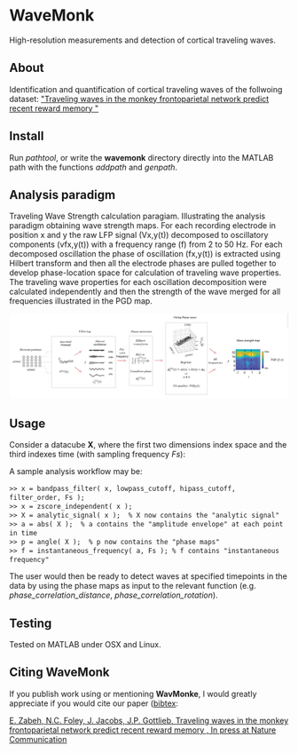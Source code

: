 # WaveMonk
High-resolution measurements and detection of cortical traveling waves.

## About
Identification and quantification of cortical traveling waves of the follwoing dataset: ["Traveling waves in the monkey frontoparietal network predict recent reward memory "](https://www.nature.com/articles)

## Install

Run *pathtool*, or write the **wavemonk** directory directly into the MATLAB path with the functions *addpath* and *genpath*.

## Analysis paradigm

Traveling Wave Strength calculation paragiam.  Illustrating the analysis paradigm obtaining wave strength maps. For each recording electrode in position x and y the raw LFP signal (Vx,y(t)) decomposed to oscillatory components (vfx,y(t)) with a frequency range (f) from 2 to 50 Hz. For each decomposed oscillation the phase of oscillation (fx,y(t)) is extracted using Hilbert transform and then all the electrode phases are pulled together to develop phase-location space for calculation of traveling wave properties. The traveling wave properties for each oscillation decomposition were calculated independently and then the strength of the wave merged for all frequencies illustrated in the PGD map.

![Analysis Paradigm](./Analysis%20Overview.png)

## Usage

Consider a datacube **X**, where the first two dimensions index space and the third indexes time (with sampling frequency *Fs*): 


A sample analysis workflow may be:

    >> x = bandpass_filter( x, lowpass_cutoff, hipass_cutoff, filter_order, Fs );
    >> x = zscore_independent( x );
    >> X = analytic_signal( x );  % X now contains the "analytic signal"
    >> a = abs( X );  % a contains the "amplitude envelope" at each point in time
    >> p = angle( X );  % p now contains the "phase maps"
    >> f = instantaneous_frequency( a, Fs ); % f contains "instantaneous frequency"

The user would then be ready to detect waves at specified timepoints in the data by using the phase maps as input to the relevant function (e.g. *phase_correlation_distance*, *phase_correlation_rotation*).

## Testing

Tested on MATLAB under OSX and Linux.

## Citing **WaveMonk**

If you publish work using or mentioning **WavMonke**, I would greatly appreciate if you would cite our paper ([bibtex](https://www.biorxiv.org/content/10.1101/2022.02.03.478583v1.abstract):

[E. Zabeh, N.C. Foley, J. Jacobs, J.P. Gottlieb, Traveling waves in the monkey frontoparietal network predict recent reward memory
, In press at Nature Communication](https://www.biorxiv.org/content/10.1101/2022.02.03.478583v1.abstract)

